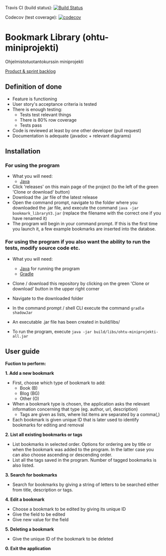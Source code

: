 Travis CI (build status): [![Build Status](https://travis-ci.org/anonOstrich/ohtu-miniprojekti.svg?branch=master)](https://travis-ci.org/anonOstrich/ohtu-miniprojekti)


Codecov (test coverage): [![codecov](https://codecov.io/gh/anonOstrich/ohtu-miniprojekti/branch/master/graph/badge.svg)](https://codecov.io/gh/anonOstrich/ohtu-miniprojekti)

# Bookmark Library (ohtu-miniprojekti)
Ohjelmistotuotantokurssin miniprojekti


[Product & sprint backlog](https://docs.google.com/spreadsheets/d/1JXfi_ZUgXKkfvnegcy7C4KUzVWvdBlr7t2WN6icuReA/edit#gid=0)


## Definition of done
- Feature is functioning
- User story's acceptance criteria is tested
- There is enough testing:
  - Tests test relevant things
  - There is 80% row coverage
  - Tests pass
- Code is reviewed at least by one other developer (pull request)
- Documentation is adequate (javadoc +  relevant diagrams)

## Installation

### For using the program

* What you will need: 
  * [Java](https://www.oracle.com/technetwork/java/javase/downloads/jre8-downloads-2133155.html)
* Click 'releases' on this main page of the project (to the left of the green 'Clone or download' button)
* Download the .jar file of the latest release 
* Open the command prompt, navigate to the folder where you downloaded the .jar file, and execute the command `java -jar bookmark_libraryV3.jar` (replace the filename with the correct one if you have renamed it)
* The program will begin in your command prompt. If this is the first time you launch it, a few example bookmarks are inserted into the databse. 

### For using the program if you also want the ability to run the tests, modify source code etc.

* What you will need: 
  * [Java](https://www.oracle.com/technetwork/java/javase/downloads/jre8-downloads-2133155.html) for running the program
  * [Gradle](https://gradle.org/install/)

* Clone / download this repository by clicking on the green 'Clone or download' button in the upper right corner
* Navigate to the downloaded folder 
* In the command prompt / shell CLI execute the command `gradle shadowJar`
* An executable .jar file has been created in build/libs/
* To run the program, execute `java -jar build/libs/ohtu-miniprojekti-all.jar`

## User guide
**Fuction to perform:**

**1. Add a new bookmark**
  * First, choose which type of bookmark to add:
    * Book (B)
    * Blog (BG)
    * Other (O)
  * When a bookmark type is chosen, the application asks the relevant information concerning that type (eg. author, url,  description)
    * Tags are given as lists, where list items are separated by a comma(,)
  * Each bookmark is given unique ID that is later used to identify bookmarks for editing and removal
  
**2. List all existing bookmarks or tags**
  * List bookmarks in selected order. Options for ordering are by title or when the bookmark was added to the program. In the latter case you can also choose ascending or descending order.
  * List all the tags saved in the program. Number of tagged bookmarks is also listed.
  
**3. Search for bookmarks**
  * Search for bookmarks by giving a string of letters to be searched either from title, description or tags. 
  
**4. Edit a bookmark**
  * Choose a bookmark to be edited by giving its unique ID
  * Give the field to be edited
  * Give new value for the field 
  
**5. Deleting a bookmark**
  * Give the unique ID of the bookmark to be deleted
  
**0. Exit the application**
